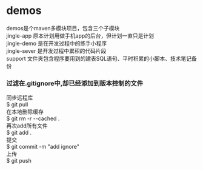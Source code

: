 # demos
demos是个maven多模块项目，包含三个子模块  
jingle-app 原本计划用做手机app的后台，但计划一直只是计划  
jingle-demo 是在开发过程中的练手小程序  
jingle-sever 是开发过程中累积的代码片段  
support 文件夹包含程序要用到的建表SQL语句、平时积累的小脚本、技术笔记备份

### 过滤在.gitignore中,却已经添加到版本控制的文件
同步远程库  
$ git pull  
在本地删除缓存  
$ git rm -r --cached .  
再次add所有文件  
$ git add .  
提交  
$ git commit -m "add ignore"  
上传  
$ git push  
